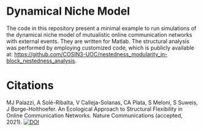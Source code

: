 # Dynamical Niche Model
The code in this repository present a minimal example to run simulations of the dynamical niche model of mutualistic online communication networks with external events. They are written for Matlab. The structural analysis was performed by employing customized code, which is publicly available at: https://github.com/COSIN3-UOC/nestedness_modularity_in-block_nestedness_analysis.

# Citations
MJ Palazzi, A Solé-Ribalta, V Calleja-Solanas, CA Plata, S Meloni, S Suweis, J Borge-Holthoefer. An Ecological Approach to Structural Flexibility in Online Communication Networks. Nature Communications (accepted, 2021).
[![DOI](https://zenodo.org/badge/341152021.svg)](https://zenodo.org/badge/latestdoi/341152021)
